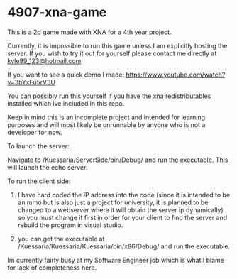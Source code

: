 # 4907-xna-game
This is a 2d game made with XNA for a 4th year project.

Currently, it is impossible to run this game unless I am explicitly hosting the server. If you wish to try it out for yourself please contact me directly at kyle99_123@hotmail.com

If you want to see a quick demo I made: https://www.youtube.com/watch?v=3hYxFu5rV3U

You can possibly run this yourself if you have the xna redistributables installed which ive included in this repo.

Keep in mind this is an incomplete project and intended for learning purposes and will most likely be unrunnable by anyone who is not a developer for now.


To launch the server:

Navigate to /Kuessaria/ServerSide/bin/Debug/ and run the executable. This will launch the echo server. 

To run the client side:
1. I have hard coded the IP address into the code (since it is intended to be an mmo but is also just a project for university, it is planned to be changed to a webserver where it will obtain the server ip dynamically) so you must change it first in order for your client to find the server and rebuild the program in visual studio. 

2. you can get the executable at /Kuessaria/Kuessaria/Kuessaria/bin/x86/Debug/ and run the executable.


Im currently fairly busy at my Software Engineer job which is what I blame for lack of completeness here.
